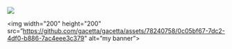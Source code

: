 
![](https://github.com/gacetta/gacetta/assets/78240758/0c05bf67-7dc2-4df0-b886-7ac4eee3c379)

<img width="200" height="200" src=”https://github.com/gacetta/gacetta/assets/78240758/0c05bf67-7dc2-4df0-b886-7ac4eee3c379" alt=”my banner”>

<!--
**gacetta/gacetta** is a ✨ _special_ ✨ repository because its `README.md` (this file) appears on your GitHub profile.

Here are some ideas to get you started:

- 🔭 I’m currently working on ...
- 🌱 I’m currently learning ...
- 👯 I’m looking to collaborate on ...
- 🤔 I’m looking for help with ...
- 💬 Ask me about ...
- 📫 How to reach me: ...
- 😄 Pronouns: ...
- ⚡ Fun fact: ...
-->
